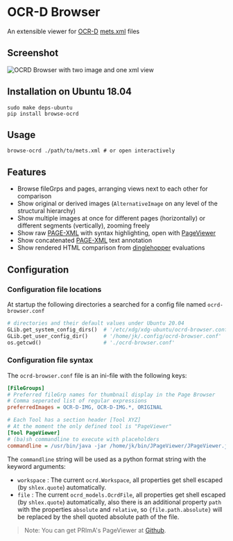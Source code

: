 # OCR-D Browser

An extensible viewer for [OCR-D](https://ocr-d.de/) [mets.xml](https://ocr-d.de/en/spec/mets) files

## Screenshot

![OCRD Browser with two image and one xml view](docs/screenshot.png)

## Installation on Ubuntu 18.04

```
sudo make deps-ubuntu
pip install browse-ocrd
```


## Usage
```
browse-ocrd ./path/to/mets.xml # or open interactively
```

## Features

- Browse fileGrps and pages, arranging views next to each other for comparison
- Show original or derived images (`AlternativeImage` on any level of the structural hierarchy)
- Show multiple images at once for different pages (horizontally) or different segments (vertically), zooming freely
- Show raw [PAGE-XML](https://ocr-d.de/en/spec/page) with syntax highlighting, open with [PageViewer](https://github.com/PRImA-Research-Lab/prima-page-viewer)
- Show concatenated [PAGE-XML](https://ocr-d.de/en/spec/page) text annotation
- Show rendered HTML comparison from [dinglehopper](https://github.com/qurator-spk/dinglehopper) evaluations

## Configuration

### Configuration file locations

At startup the following directories a searched for a config file named `ocrd-browser.conf` 

```python
# directories and their default values under Ubuntu 20.04
GLib.get_system_config_dirs()  # '/etc/xdg/xdg-ubuntu/ocrd-browser.conf', '/etc/xdg/ocrd-browser.conf'
GLib.get_user_config_dir()     # '/home/jk/.config/ocrd-browser.conf'  
os.getcwd()                    # './ocrd-browser.conf'
```

### Configuration file syntax

The `ocrd-browser.conf` file is an ini-file with the following keys:
```ini
[FileGroups]
# Preferred fileGrp names for thumbnail display in the Page Browser 
# Comma seperated list of regular expressions
preferredImages = OCR-D-IMG, OCR-D-IMG.*, ORIGINAL

# Each Tool has a section header [Tool XYZ]
# At the moment the only defined tool is "PageViewer"  
[Tool PageViewer]
# (ba)sh commandline to execute with placeholders  
commandline = /usr/bin/java -jar /home/jk/bin/JPageViewer/JPageViewer.jar --resolve-dir {workspace.directory} {file.path.absolute}
```

The `commandline` string will be used as a python format string with the keyword arguments:

* `workspace` : The current `ocrd.Workspace`, all properties get shell escaped (by `shlex.quote`) automatically.
* `file` : The current `ocrd_models.OcrdFile`, all properties get shell escaped (by `shlex.quote`) automatically, also there is an additional property `path` with the properties `absolute` and `relative`, so `{file.path.absolute}` will be replaced by the shell quoted absolute path of the file. 

> Note: You can get PRImA's PageViewer at [Github](https://github.com/PRImA-Research-Lab/prima-page-viewer/releases).
